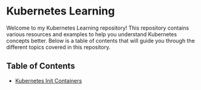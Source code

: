 # Kubernetes Learning

Welcome to my Kubernetes Learning repository! This repository contains various resources and examples to help you understand Kubernetes concepts better. Below is a table of contents that will guide you through the different topics covered in this repository.

## Table of Contents

- [Kubernetes Init Containers](https://github.com/tpanagoda/Kubernetes-Learning/tree/main/001-init-containers)
